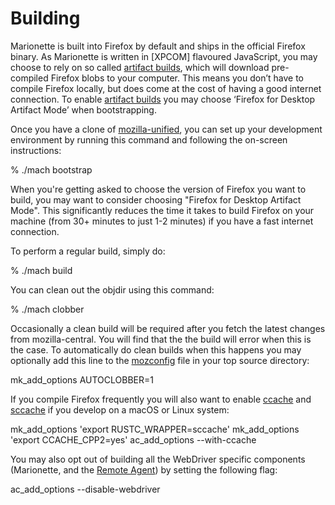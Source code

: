 # Building

Marionette is built into Firefox by default and ships in the official
Firefox binary.  As Marionette is written in [XPCOM] flavoured
JavaScript, you may choose to rely on so called [artifact builds],
which will download pre-compiled Firefox blobs to your computer.
This means you don’t have to compile Firefox locally, but does
come at the cost of having a good internet connection.  To enable
[artifact builds] you may choose ‘Firefox for Desktop Artifact
Mode’ when bootstrapping.

Once you have a clone of [mozilla-unified], you can set up your
development environment by running this command and following the
on-screen instructions:

  % ./mach bootstrap

When you're getting asked to choose the version of Firefox you want to build,
you may want to consider choosing "Firefox for Desktop Artifact Mode".  This
significantly reduces the time it takes to build Firefox on your machine
(from 30+ minutes to just 1-2 minutes) if you have a fast internet connection.

To perform a regular build, simply do:

  % ./mach build

You can clean out the objdir using this command:

  % ./mach clobber

Occasionally a clean build will be required after you fetch the
latest changes from mozilla-central.  You will find that the the
build will error when this is the case.  To automatically do clean
builds when this happens you may optionally add this line to the
[mozconfig] file in your top source directory:

  mk_add_options AUTOCLOBBER=1

If you compile Firefox frequently you will also want to enable
[ccache] and [sccache] if you develop on a macOS or Linux system:

  mk_add_options 'export RUSTC_WRAPPER=sccache'
  mk_add_options 'export CCACHE_CPP2=yes'
  ac_add_options --with-ccache

You may also opt out of building all the WebDriver specific components
(Marionette, and the [Remote Agent]) by setting the following flag:

  ac_add_options --disable-webdriver

[mozilla-unified]: https://mozilla-version-control-tools.readthedocs.io/en/latest/hgmozilla/unifiedrepo.html
[artifact builds]: /contributing/build/artifact_builds.rst
[mozconfig]: /build/buildsystem/mozconfigs.rst
[ccache]: https://ccache.samba.org/
[sccache]: https://github.com/mozilla/sccache
[Remote Agent]: /remote/index.rst
